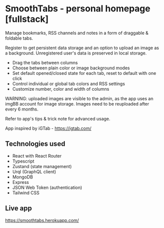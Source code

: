 # SmoothTabs - personal homepage [fullstack]

Manage bookmarks, RSS channels and notes in a form of draggable & foldable tabs.

Register to get persistent data storage and an option to upload an image as a background. Unregistered user's data is preserved in local storage.

- Drag the tabs between columns
- Choose between plain color or image background modes
- Set default opened/closed state for each tab, reset to default with one click
- Control individual or global tab colors and RSS settings
- Customize number, color and width of columns

WARNING: uploaded images are visible to the admin, as the app uses an imgBB account for image storage. Images need to be reuploaded after every 6 months.

Refer to app's tips & trick note for advanced usage.

App inspired by iGTab - https://igtab.com/

## Technologies used

- React with React Router
- Typescript
- Zustand (state management)
- Urql (GraphQL client)
- MongoDB 
- Express
- JSON Web Token (authentication)
- Tailwind CSS

## Live app

https://smoothtabs.herokuapp.com/


